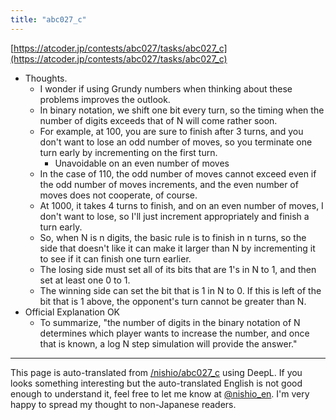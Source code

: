 ```yaml
---
title: "abc027_c"
---
```


[https://atcoder.jp/contests/abc027/tasks/abc027_c](https://atcoder.jp/contests/abc027/tasks/abc027_c)
- Thoughts.
    - I wonder if using Grundy numbers when thinking about these problems improves the outlook.
    - In binary notation, we shift one bit every turn, so the timing when the number of digits exceeds that of N will come rather soon.
    - For example, at 100, you are sure to finish after 3 turns, and you don't want to lose an odd number of moves, so you terminate one turn early by incrementing on the first turn.
        - Unavoidable on an even number of moves
    - In the case of 110, the odd number of moves cannot exceed even if the odd number of moves increments, and the even number of moves does not cooperate, of course.
    - At 1000, it takes 4 turns to finish, and on an even number of moves, I don't want to lose, so I'll just increment appropriately and finish a turn early.
    - So, when N is n digits, the basic rule is to finish in n turns, so the side that doesn't like it can make it larger than N by incrementing it to see if it can finish one turn earlier.
    - The losing side must set all of its bits that are 1's in N to 1, and then set at least one 0 to 1.
    - The winning side can set the bit that is 1 in N to 0. If this is left of the bit that is 1 above, the opponent's turn cannot be greater than N.
- Official Explanation OK
    - To summarize, "the number of digits in the binary notation of N determines which player wants to increase the number, and once that is known, a log N step simulation will provide the answer."

---
This page is auto-translated from [/nishio/abc027_c](https://scrapbox.io/nishio/abc027_c) using DeepL. If you looks something interesting but the auto-translated English is not good enough to understand it, feel free to let me know at [@nishio_en](https://twitter.com/nishio_en). I'm very happy to spread my thought to non-Japanese readers.